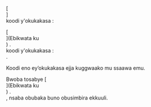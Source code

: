 [<br host>]<br action>koodi y'okukakasa :<br code>

[<br host>](Ebikwata ku<br host>) .<br action>koodi y'okukakasa :<br code>.

Koodi eno ey’okukakasa ejja kuggwaako mu ssaawa emu.

Bwoba tosabye [<br host>](Ebikwata ku<br host>) .<br action>, nsaba obubaka buno obusimbira ekkuuli.
